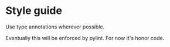 # Style guide

Use type annotations wherever possible.

Eventually this will be enforced by pylint. For now it's honor code.